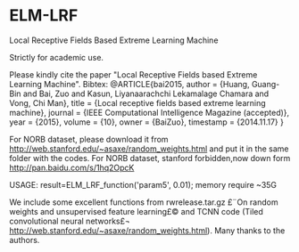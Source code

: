 # ELM-LRF
Local Receptive Fields Based Extreme Learning Machine


Strictly for academic use.

Please kindly cite the paper "Local Receptive Fields based Extreme Learning Machine".
Bibtex:
@ARTICLE{bai2015,
  author = {Huang, Guang-Bin and Bai, Zuo and Kasun, Liyanaarachchi Lekamalage
	Chamara and Vong, Chi Man},
  title = {Local receptive fields based extreme learning machine},
  journal = {IEEE Computational Intelligence Magazine (accepted)},
  year = {2015},
  volume = {10},
  owner = {BaiZuo},
  timestamp = {2014.11.17}
}


For NORB dataset, please download it from http://web.stanford.edu/~asaxe/random_weights.html and put it in the same folder with the codes.
For NORB dataset, stanford forbidden,now down form http://pan.baidu.com/s/1hq2OpcK

USAGE: result=ELM_LRF_function('param5', 0.01);  memory require ~35G

We include some excellent functions from rwrelease.tar.gz £¨On random weights and unsupervised feature learning£© and TCNN code (Tiled convolutional neural networks£¬ http://web.stanford.edu/~asaxe/random_weights.html). Many thanks to the authors.
